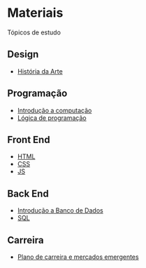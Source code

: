 # Materiais

Tópicos de estudo

## Design

* [História da Arte]()

## Programação

* [Introdução a computação]()
* [Lógica de programação]()

## Front End

* [HTML]()
* [CSS]()
* [JS]()

## Back End

* [Introdução a Banco de Dados]()
* [SQL]()

## Carreira

* [Plano de carreira e mercados emergentes]()
